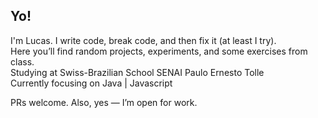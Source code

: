 ## Yo!
I'm Lucas. I write code, break code, and then fix it (at least I try).<br>
Here you’ll find random projects, experiments, and some exercises from class.<br>
Studying at Swiss-Brazilian School SENAI Paulo Ernesto Tolle<br>
Currently focusing on Java | Javascript

PRs welcome. Also, yes — I’m open for work. 
